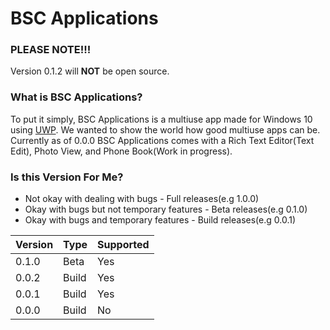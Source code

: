 # BSC Applications

### PLEASE NOTE!!!

Version 0.1.2 will **NOT** be open source.

### What is BSC Applications?

To put it simply, BSC Applications is a multiuse app made for Windows 10 using [UWP](https://docs.microsoft.com/en-us/windows/uwp/get-started/universal-application-platform-guide). We wanted to show the world how good multiuse apps can be. Currently as of 0.0.0 BSC Applications comes with a Rich Text Editor(Text Edit), Photo View, and Phone Book(Work in progress).


### Is this Version For Me?

- Not okay with dealing with bugs - Full releases(e.g 1.0.0)
- Okay with bugs but not temporary features - Beta releases(e.g 0.1.0)
- Okay with bugs and temporary features - Build releases(e.g 0.0.1)

|Version|Type |Supported|
|-------|-----|---------|
|0.1.0  |Beta |Yes      |
|0.0.2  |Build|Yes      |
|0.0.1  |Build|Yes      |
|0.0.0  |Build|No       |
